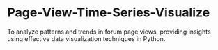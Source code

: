 # Page-View-Time-Series-Visualize
To analyze patterns and trends in forum page views, providing insights using effective data visualization techniques in Python.
